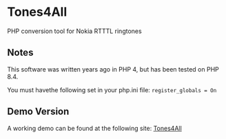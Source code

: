 
# Tones4All

 PHP conversion tool for Nokia RTTTL ringtones

## Notes

This software was written years ago in PHP 4, but has been tested on PHP 8.4.

You must havethe following set in your php.ini file:
`register_globals = On`

## Demo Version

A working demo can be found at the following site: [Tones4All](https://t4a.vulc.in/php)
